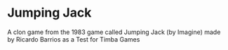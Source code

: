 # Jumping Jack
A clon game from the 1983 game called Jumping Jack (by Imagine) made by Ricardo Barrios as a Test for Timba Games
